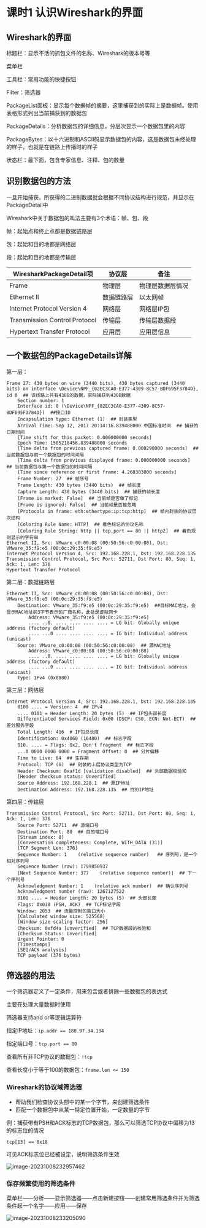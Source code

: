 # 课时1 认识Wireshark的界面

## Wireshark的界面

标题栏：显示不活的抓包文件的名称、Wireshark的版本号等

菜单栏

工具栏：常用功能的快捷按钮

Filter：筛选器

PackageList面板：显示每个数据帧的摘要，这里捕获到的实际上是数据帧。使用表格形式列出当前捕获到的数据包

PackageDetails：分析数据包的详细信息，分层次显示一个数据包里的内容

PackageBytes：以十六进制和ASCII码显示数据包的内容，这是数据包未经处理的样子，也就是在链路上传播时的样子

状态栏：最下面，包含专家信息、注释、包的数量

## 识别数据包的方法

一旦开始捕获，所获得的二进制数据就会根据不同协议结构进行规范，并显示在PackageDetail中

Wireshark中关于数据包的叫法主要有3个术语：帧、包、段

帧：起始点和终止点都是数据链路层

包：起始和目的地都是网络层

段：起始和目的地都是传输层

| WiresharkPackageDetail项      | 协议层     | 备注             |
| ----------------------------- | ---------- | ---------------- |
| Frame                         | 物理层     | 物理层数据层情况 |
| Ethernet II                   | 数据链路层 | 以太网帧         |
| Internet Protocol Version 4   | 网络层     | 网络层IP包       |
| Transmission Control Protocol | 传输层     | 传输层数据段     |
| Hypertext Transfer Protocol   | 应用层     | 应用层信息       |

## 一个数据包的PackageDetails详解

第一层：

```shell
Frame 27: 430 bytes on wire (3440 bits), 430 bytes captured (3440 bits) on interface \Device\NPF_{02EC3CA0-E377-4309-8C57-BDF695F3784D}, id 0  ## 该线路上共有430B的数据，实际捕获到430B数据
    Section number: 1
    Interface id: 0 (\Device\NPF_{02EC3CA0-E377-4309-8C57-BDF695F3784D})  ##接口ID
    Encapsulation type: Ethernet (1)  ## 封装类型
    Arrival Time: Sep 12, 2017 20:14:16.839488000 中国标准时间  ## 捕获的日期时间
    [Time shift for this packet: 0.000000000 seconds]
    Epoch Time: 1505218456.839488000 seconds
    [Time delta from previous captured frame: 0.000298000 seconds]  ## 当前数据包与前一个数据包的时间间隔
    [Time delta from previous displayed frame: 0.000000000 seconds]  ## 当前数据包与第一个数据包的时间间隔
    [Time since reference or first frame: 4.260303000 seconds]
    Frame Number: 27  ## 帧序号
    Frame Length: 430 bytes (3440 bits)  ## 帧长度
    Capture Length: 430 bytes (3440 bits)  ## 捕获的帧长度
    [Frame is marked: False]  ## 当前帧是否做了标记
    [Frame is ignored: False]  ## 当前帧是否被忽略
    [Protocols in frame: eth:ethertype:ip:tcp:http]  ## 帧内封装的协议层次结构
    [Coloring Rule Name: HTTP]  ## 着色标记的协议名称
    [Coloring Rule String: http || tcp.port == 80 || http2]  ## 着色规则显示的字符串
Ethernet II, Src: VMware_c0:00:08 (00:50:56:c0:00:08), Dst: VMware_35:f9:e5 (00:0c:29:35:f9:e5)
Internet Protocol Version 4, Src: 192.168.228.1, Dst: 192.168.228.135
Transmission Control Protocol, Src Port: 52711, Dst Port: 80, Seq: 1, Ack: 1, Len: 376
Hypertext Transfer Protocol
```

第二层：数据链路层

```shell
Ethernet II, Src: VMware_c0:00:08 (00:50:56:c0:00:08), Dst: VMware_35:f9:e5 (00:0c:29:35:f9:e5)
    Destination: VMware_35:f9:e5 (00:0c:29:35:f9:e5)  ##目标MAC地址，会显示MAC地址前3字节表示的厂商名称，此处是虚拟网卡
        Address: VMware_35:f9:e5 (00:0c:29:35:f9:e5)
        .... ..0. .... .... .... .... = LG bit: Globally unique address (factory default)
        .... ...0 .... .... .... .... = IG bit: Individual address (unicast)
    Source: VMware_c0:00:08 (00:50:56:c0:00:08)  ## 源MAC地址
        Address: VMware_c0:00:08 (00:50:56:c0:00:08)
        .... ..0. .... .... .... .... = LG bit: Globally unique address (factory default)
        .... ...0 .... .... .... .... = IG bit: Individual address (unicast)
    Type: IPv4 (0x0800)

```

第三层：网络层

```shell
Internet Protocol Version 4, Src: 192.168.228.1, Dst: 192.168.228.135
    0100 .... = Version: 4  ## IPv4
    .... 0101 = Header Length: 20 bytes (5)  ## IP包头部长度
    Differentiated Services Field: 0x00 (DSCP: CS0, ECN: Not-ECT)  ## 差分服务字段
    Total Length: 416  # IP包总长度
    Identification: 0x4060 (16480)  ## 标志字段
    010. .... = Flags: 0x2, Don't fragment  ## 标志字段
    ...0 0000 0000 0000 = Fragment Offset: 0  ## 分片偏移
    Time to Live: 64  ## 生存期
    Protocol: TCP (6)  ## 封装的上层协议类型为TCP
    Header Checksum: 0xaf1d [validation disabled]  ## 头部数据校验和
    [Header checksum status: Unverified]
    Source Address: 192.168.228.1  ## 源IP地址
    Destination Address: 192.168.228.135  ## 目的IP地址
```

第四层：传输层

```shell
Transmission Control Protocol, Src Port: 52711, Dst Port: 80, Seq: 1, Ack: 1, Len: 376
    Source Port: 52711  ## 源端口号
    Destination Port: 80  ## 目的端口号
    [Stream index: 0]
    [Conversation completeness: Complete, WITH_DATA (31)]
    [TCP Segment Len: 376]
    Sequence Number: 1    (relative sequence number)   ## 序列号，是一个相对序列号
    Sequence Number (raw): 1799850937  
    [Next Sequence Number: 377    (relative sequence number)]  ## 下一个序列号
    Acknowledgment Number: 1    (relative ack number)  ## 确认序列号
    Acknowledgment number (raw): 1267127522
    0101 .... = Header Length: 20 bytes (5)  ## 头部长度
    Flags: 0x018 (PSH, ACK)  ## TCP标记字段
    Window: 2053  ## 流量控制的窗口大小
    [Calculated window size: 525568]
    [Window size scaling factor: 256]
    Checksum: 0xfd4a [unverified]  ## TCP数据段的校验和
    [Checksum Status: Unverified]
    Urgent Pointer: 0
    [Timestamps]
    [SEQ/ACK analysis]
    TCP payload (376 bytes)
```

## 筛选器的用法

一个筛选器定义了一定条件，用来包含或者排除一些数据包的表达式

主要在处理大量数据时使用

筛选器支持and or等逻辑运算符

指定IP地址：`ip.addr == 180.97.34.134`

指定端口号：`tcp.port == 80`

查看所有非TCP协议的数据包：`!tcp`

查看长度小于等于100的数据包：`frame.len <= 150`

### Wireshark的协议域筛选器

- 帮助我们检查协议头部中的某一个字节，来创建筛选条件
- 匹配一个数据包中从某一特定位置开始，一定数量的字节

例：捕获带有PSH和ACK标志的TCP数据包，那么可以筛选TCP协议中偏移为13的标志位的情况

`tcp[13] == 0x18`

可见ACK标志位已经被设定，说明筛选条件生效

![image-20231008232957462](./assets/image-20231008232957462.png)

### 保存频繁使用的筛选条件

菜单栏——分析——显示筛选器——点击新建按钮——创建常用筛选条件并为筛选条件起一个名字——应用——保存

![image-20231008233205090](./assets/image-20231008233205090.png)